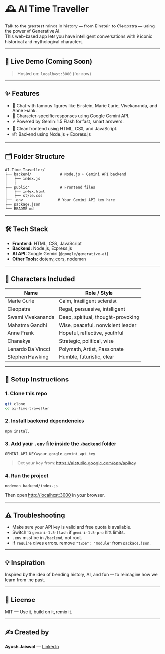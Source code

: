 # 🕰️ AI Time Traveller

Talk to the greatest minds in history — from Einstein to Cleopatra — using the power of Generative AI.  
This web-based app lets you have intelligent conversations with 9 iconic historical and mythological characters.

---

## 🚀 Live Demo (Coming Soon)

> Hosted on: `localhost:3000` (for now)

---

## ✨ Features

- 💬 Chat with famous figures like Einstein, Marie Curie, Vivekananda, and Anne Frank.
- 🧠 Character-specific responses using Google Gemini API.
- ⚡ Powered by Gemini 1.5 Flash for fast, smart answers.
- 🎨 Clean frontend using HTML, CSS, and JavaScript.
- 📦 Backend using Node.js + Express.js

---

## 🗂️ Folder Structure

```
AI-Time-Traveller/
├── backend/             # Node.js + Gemini API backend
│   ├── index.js
│   ├
├── public/              # Frontend files
│   ├── index.html
│   ├── style.css
|── .env                # Your Gemini API key here
├── package.json
└── README.md
```

---

## 🛠️ Tech Stack

- **Frontend:** HTML, CSS, JavaScript
- **Backend:** Node.js, Express.js
- **AI API:** Google Gemini (`@google/generative-ai`)
- **Other Tools:** dotenv, cors, nodemon

---

## 🧠 Characters Included

| Name                | Role / Style                                      |
|---------------------|---------------------------------------------------|  
| Marie Curie         | Calm, intelligent scientist                       |
| Cleopatra           | Regal, persuasive, intelligent                    |
| Swami Vivekananda   | Deep, spiritual, thought-provoking                |
| Mahatma Gandhi      | Wise, peaceful, nonviolent leader                 |
| Anne Frank          | Hopeful, reflective, youthful                     |
| Chanakya            | Strategic, political, wise                        |
| Lenardo Da Vincci   | Polymath, Artist, Passionate                      |
| Stephen Hawking     | Humble, futuristic, clear                         |

---

## 🔑 Setup Instructions

### 1. Clone this repo

```bash
git clone 
cd ai-time-traveller
```

### 2. Install backend dependencies

```bash
npm install
```

### 3. Add your `.env` file inside the `/backend` folder

```
GEMINI_API_KEY=your_google_gemini_api_key
```

> Get your key from: https://aistudio.google.com/app/apikey

### 4. Run the project

```bash
nodemon backend/index.js
```

Then open [http://localhost:3000](http://localhost:3000) in your browser.

---

## ⚠️ Troubleshooting

- Make sure your API key is valid and free quota is available.
- Switch to `gemini-1.5-flash` if `gemini-1.5-pro` hits limits.
- `.env` must be in `/backend`, not root.
- If `require` gives errors, remove `"type": "module"` from `package.json`.

---

## 💡 Inspiration

Inspired by the idea of blending history, AI, and fun — to reimagine how we learn from the past.

---

## 📜 License

MIT — Use it, build on it, remix it.

---

## ✍️ Created by

**Ayush Jaiswal** — [LinkedIn](https://www.linkedin.com/in/ayushjaiswal300404)

